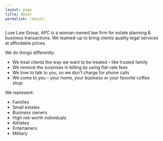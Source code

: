 ```yaml
---
layout: page
title: About
permalink: /about/
---
```


Luxe Law Group, APC is a woman-owned law firm for estate planning & business transactions.  We teamed-up to bring clients quality legal services at affordable prices.  

We do things differently: 

*	We treat clients the way we want to be treated – like trusted family  
*	We remove the surprises in billing by using flat-rate fees 
*	We love to talk to you, so we don’t charge for phone calls  
*	We come to you – your home, your business or your favorite coffee shop

We represent: 

*	Families
*	Small estates
*	Business owners
*	High net-worth individuals
*	Athletes
*	Entertainers 
*	Military

